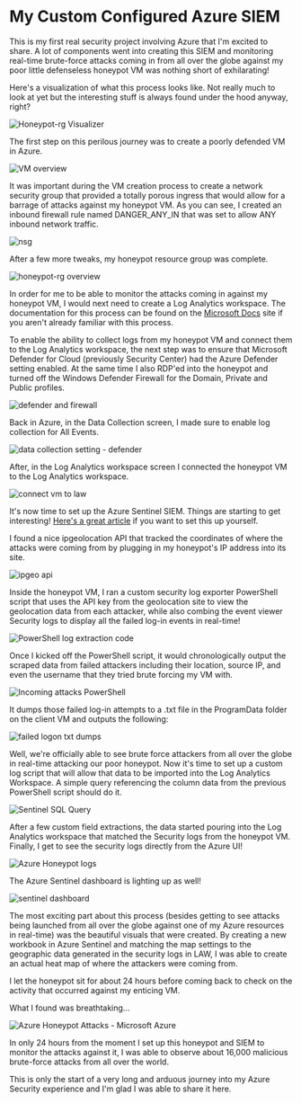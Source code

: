 # My Custom Configured Azure SIEM


This is my first real security project involving Azure that I'm excited to share. A lot of components went into creating this SIEM and monitoring real-time brute-force attacks coming in from all over the globe against my poor little defenseless honeypot VM was nothing short of exhilarating!

Here's a visualization of what this process looks like. Not really much to look at yet but the interesting stuff is always found under the hood anyway, right?

![Honeypot-rg Visualizer](https://user-images.githubusercontent.com/105020710/168952475-019a92bb-d2a3-4d76-9453-d0f3e9f13150.jpg)


The first step on this perilous journey was to create a poorly defended VM in Azure. 

![VM overview](https://user-images.githubusercontent.com/105020710/168951948-b96a3659-209c-4de3-a982-60f73633b7f5.png)


It was important during the VM creation process to create a network security group that provided a totally porous ingress that would allow for a barrage of attacks against my honeypot VM. As you can see, I created an inbound firewall rule named DANGER_ANY_IN that was set to allow ANY inbound network traffic.

![nsg](https://user-images.githubusercontent.com/105020710/168952065-db1b6ba8-664d-45f0-9f82-0b0aa5a592ea.png)

After a few more tweaks, my honeypot resource group was complete.

![honeypot-rg overview](https://user-images.githubusercontent.com/105020710/168949778-08d6347f-94df-44c9-9176-5e521005b691.jpg)

In order for me to be able to monitor the attacks coming in against my honeypot VM, I would next need to create a Log Analytics workspace. The documentation for this process can be found on the [Microsoft Docs](https://docs.microsoft.com/en-us/azure/azure-monitor/logs/quick-create-workspace) site if you aren't already familiar with this process.

To enable the ability to collect logs from my honeypot VM and connect them to the Log Analytics workspace, the next step was to ensure that Microsoft Defender for Cloud (previously Security Center) had the Azure Defender setting enabled. At the same time I also RDP'ed into the honeypot and turned off the Windows Defender Firewall for the Domain, Private and Public profiles.

![defender and firewall](https://user-images.githubusercontent.com/105020710/168951191-e4b4960b-e2a6-4352-9454-920134afca17.jpg)

Back in Azure, in the Data Collection screen, I made sure to enable log collection for All Events.

![data collection setting - defender](https://user-images.githubusercontent.com/105020710/168951297-ae89da5a-f39b-4c84-b267-658cf7fcc086.jpg)

After, in the Log Analytics workspace screen I connected the honeypot VM to the Log Analytics workspace.

![connect vm to law](https://user-images.githubusercontent.com/105020710/168951818-584fb13c-70fb-40fc-bb89-2daceb97b266.png)

It's now time to set up the Azure Sentinel SIEM. Things are starting to get interesting! [Here's a great article](https://docs.microsoft.com/en-us/azure/sentinel/quickstart-onboard) if you want to set this up yourself.

I found a nice ipgeolocation API that tracked the coordinates of where the attacks were coming from by plugging in my honeypot's IP address into its site.

![ipgeo api](https://user-images.githubusercontent.com/105020710/168953082-72dab264-95ea-47f2-9fe4-54b7c8b2987d.jpg)

Inside the honeypot VM, I ran a custom security log exporter PowerShell script that uses the API key from the geolocation site to view the geolocation data from each attacker, while also combing the event viewer Security logs to display all the failed log-in events in real-time!

![PowerShell log extraction code](https://user-images.githubusercontent.com/105020710/168953538-ef923632-ace3-4b17-a0c4-3b753d54bb65.jpg)

Once I kicked off the PowerShell script, it would chronologically output the scraped data from failed attackers including their location, source IP, and even the username that they tried brute forcing my VM with.

![Incoming attacks PowerShell](https://user-images.githubusercontent.com/105020710/168953910-6301e6fb-79da-4cbe-9648-1df40745f549.jpg)

It dumps those failed log-in attempts to a .txt file in the ProgramData folder on the client VM and outputs the following:

![failed logon txt dumps](https://user-images.githubusercontent.com/105020710/168954247-c352e290-0385-4cf6-a277-bb0cd5e3e094.jpg)

Well, we're officially able to see brute force attackers from all over the globe in real-time attacking our poor honeypot. Now it's time to set up a custom log script that will allow that data to be imported into the Log Analytics Workspace. A simple query referencing the column data from the previous PowerShell script should do it.

![Sentinel SQL Query](https://user-images.githubusercontent.com/105020710/168954502-103fc44d-fe46-4769-8bf4-d6d9e9d3ecdc.jpg)

After a few custom field extractions, the data started pouring into the Log Analytics workspace that matched the Security logs from the honeypot VM. Finally, I get to see the security logs directly from the Azure UI!

![Azure Honeypot logs](https://user-images.githubusercontent.com/105020710/168954879-7b97917b-883c-4186-b3c6-d1856794263e.jpg)

The Azure Sentinel dashboard is lighting up as well!

![sentinel dashboard](https://user-images.githubusercontent.com/105020710/168954914-afdb738f-75a9-45b5-b54e-03aff62ec85b.jpg)

The most exciting part about this process (besides getting to see attacks being launched from all over the globe against one of my Azure resources in real-time) was the beautiful visuals that were created. By creating a new workbook in Azure Sentinel and matching the map settings to the geographic data generated in the security logs in LAW, I was able to create an actual heat map of where the attackers were coming from.

I let the honeypot sit for about 24 hours before coming back to check on the activity that occurred against my enticing VM. 

What I found was breathtaking...

![Azure Honeypot Attacks - Microsoft Azure](https://user-images.githubusercontent.com/105020710/168955271-00c717aa-325f-4de7-8bd1-eefa21937522.jpg)

In only 24 hours from the moment I set up this honeypot and SIEM to monitor the attacks against it, I was able to observe about 16,000 malicious brute-force attacks from all over the world.

This is only the start of a very long and arduous journey into my Azure Security experience and I'm glad I was able to share it here.
